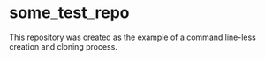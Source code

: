 # some_test_repo

This repository was created as the example of a command line-less creation and cloning process.